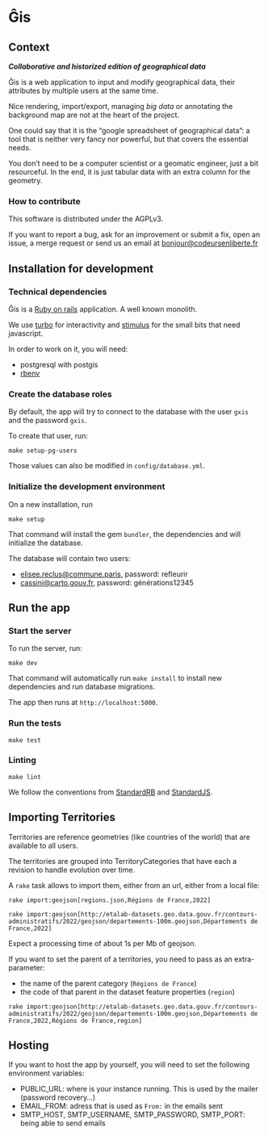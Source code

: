 # Ĝis

## Context

***Collaborative and historized edition of geographical data***

Ĝis is a web application to input and modify geographical data, their attributes
by multiple users at the same time.

Nice rendering, import/export, managing *big data* or annotating the background map are not at the heart of the project.

One could say that it is the “google spreadsheet of geographical data”:
a tool that is neither very fancy nor powerful, but that covers the essential needs.

You don’t need to be a computer scientist or a geomatic engineer, just
a bit resourceful. In the end, it is just tabular data with an extra column for the geometry.

### How to contribute

This software is distributed under the AGPLv3.

If you want to report a bug, ask for an improvement or submit a fix,
open an issue, a merge request or send us an email at
bonjour@codeursenliberte.fr

## Installation for development

### Technical dependencies

Ĝis is a [Ruby on rails](https://rubyonrails.org/) application. A well known monolith.

We use [turbo](https://turbo.hotwired.dev/) for interactivity and [stimulus](https://stimulus.hotwired.dev/) for the small bits that need javascript.

In order to work on it, you will need:
- postgresql with postgis
- [rbenv](https://github.com/rbenv/rbenv-installer#rbenv-installer--doctor-scripts)

### Create the database roles

By default, the app will try to connect to the database with the user `gxis`
and the password `gxis`.

To create that user, run:

    make setup-pg-users

Those values can also be modified in `config/database.yml`.

### Initialize the development environment

On a new installation, run

    make setup

That command will install the gem `bundler`, the dependencies and will initialize the database.

The database will contain two users:

* elisee.reclus@commune.paris, password: refleurir
* cassini@carto.gouv.fr, password: générations12345

## Run the app

### Start the server

To run the server, run:

    make dev

That command will automatically run `make install` to install new dependencies and run database migrations.

The app then runs at `http://localhost:5000`.

### Run the tests

    make test

### Linting

    make lint

We follow the conventions from [StandardRB](https://github.com/testdouble/standard) and [StandardJS](https://standardjs.com/).

## Importing Territories

Territories are reference geometries (like countries of the world) that are available to all users.

The territories are grouped into TerritoryCategories that have each a revision to handle evolution over time.

A `rake` task allows to import them, either from an url, either from a local file:

`rake import:geojson[regions.json,Régions de France,2022]`

`rake import:geojson[http://etalab-datasets.geo.data.gouv.fr/contours-administratifs/2022/geojson/departements-100m.geojson,Départements de France,2022]`


Expect a processing time of about 1s per Mb of geojson.

If you want to set the parent of a territories, you need to pass as an extra-parameter:
* the name of the parent category (`Régions de France`)
* the code of that parent in the dataset feature properties (`region`)

`rake import:geojson[http://etalab-datasets.geo.data.gouv.fr/contours-administratifs/2022/geojson/departements-100m.geojson,Départements de France,2022,Régions de France,region]`

## Hosting

If you want to host the app by yourself, you will need to set the following environment variables:

* PUBLIC_URL: where is your instance running. This is used by the mailer (password recovery…)
* EMAIL_FROM: adress that is used as `From:` in the emails sent
* SMTP_HOST, SMTP_USERNAME, SMTP_PASSWORD, SMTP_PORT: being able to send emails

